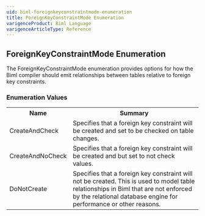 ```yaml
---
uid: biml-foreignkeyconstraintmode-enumeration
title: ForeignKeyConstraintMode Enumeration
varigenceProduct: Biml Language
varigenceArticleType: Reference
---
```


## ForeignKeyConstraintMode Enumeration<div class="LanguageSummary"><div class ="SummaryItem">The ForeignKeyConstraintMode enumeration provides options for how the Biml compiler should emit relationships between tables relative to foreign key constraints.</div></div><div class="EnumValueGroup">### Enumeration Values<table id="EnumValue" class="MemberList"><tbody><tr><th class="MemberNameColumnHeader">Name</th><th class="MemberSummaryColumnHeader">Summary</th></tr><tr class="cd0"><td class="MemberName">CreateAndCheck</td><td class="MemberSummary"><div class ="SummaryItem">Specifies that a foreign key constraint will be created and set to be checked on table changes.</div> </td></tr><tr class="cd1"><td class="MemberName">CreateAndNoCheck</td><td class="MemberSummary"><div class ="SummaryItem">Specifies that a foreign key constraint will be created and but set to not check values.</div> </td></tr><tr class="cd0"><td class="MemberName">DoNotCreate</td><td class="MemberSummary"><div class ="SummaryItem">Specifies that a foreign key constraint will not be created.  This is used to model table relationships in Biml that are not enforced by the relational database engine for performance or other reasons.</div> </td></tr></tbody></table></div>